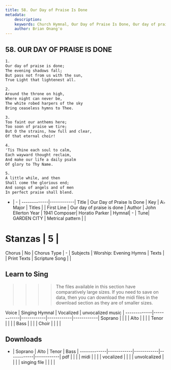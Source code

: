 ```yaml
---
title: 58. Our Day of Praise Is Done
metadata:
    description: 
    keywords: Church Hymnal, Our Day of Praise Is Done, Our day of praise is done, 
    author: Brian Onang'o
---
```



## 58. OUR DAY OF PRAISE IS DONE

```txt
1.
Our day of praise is done; 
The evening shadows fall; 
But pass not from us with the sun, 
True Light that lightenest all. 

2.
Around the throne on high, 
Where night can never be, 
The white robed harpers of the sky 
Bring ceaseless hymns to Thee. 

3.
Too faint our anthems here; 
Too soon of praise we tire; 
But O the strains, how full and clear, 
Of that eternal choir! 

4.
'Tis Thine each soul to calm, 
Each wayward thought reclaim, 
And make our life a daily psalm 
Of glory to Thy Name. 

5.
A little while, and then 
Shall come the glorious end; 
And songs of angels and of men 
In perfect praise shall blend.

```

- |   -  |
-------------|------------|
Title | Our Day of Praise Is Done |
Key | A♭ Major |
Titles |  |
First Line | Our day of praise is done |
Author | John Ellerton
Year | 1941
Composer| Horatio Parker |
Hymnal|  - |
Tune| GARDEN CITY |
Metrical pattern | |
# Stanzas | 5 |
Chorus | No |
Chorus Type | - |
Subjects | Worship: Evening Hymns |
Texts |  |
Print Texts | 
Scripture Song |  |
  
## Learn to Sing

>>>> The files available in this section have comparatively large sizes. If you need to save on data, then you can download the midi files in the download section as they are of smaller sizes.

Voice |  Singing Hymnal | Vocalized | unvocalized music |
-------------|------------|------------|------------|------------|
Soprano | | | |
Alto | | | |
Tenor | | | |
Bass | | | |
Choir | | | |

## Downloads

- |  Soprano | Alto | Tenor | Bass |
-------------|------------|------------|------------|------------|
pdf | | | |
midi | | | |
vocalized | | | |
unvolcalized | | | |
singing file | | | |
  